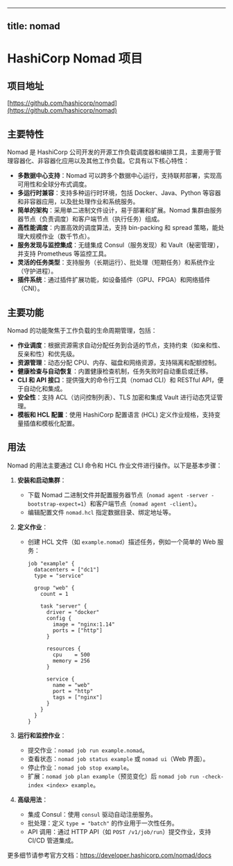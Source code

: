 
---
title: nomad
---

# HashiCorp Nomad 项目

## 项目地址
[https://github.com/hashicorp/nomad](https://github.com/hashicorp/nomad)

## 主要特性
Nomad 是 HashiCorp 公司开发的开源工作负载调度器和编排工具，主要用于管理容器化、非容器化应用以及其他工作负载。它具有以下核心特性：
- **多数据中心支持**：Nomad 可以跨多个数据中心运行，支持联邦部署，实现高可用性和全球分布式调度。
- **多运行时兼容**：支持多种运行时环境，包括 Docker、Java、Python 等容器和非容器应用，以及批处理作业和系统服务。
- **简单的架构**：采用单二进制文件设计，易于部署和扩展。Nomad 集群由服务器节点（负责调度）和客户端节点（执行任务）组成。
- **高性能调度**：内置高效的调度算法，支持 bin-packing 和 spread 策略，能处理大规模作业（数千节点）。
- **服务发现与监控集成**：无缝集成 Consul（服务发现）和 Vault（秘密管理），并支持 Prometheus 等监控工具。
- **灵活的任务类型**：支持服务（长期运行）、批处理（短期任务）和系统作业（守护进程）。
- **插件系统**：通过插件扩展功能，如设备插件（GPU、FPGA）和网络插件（CNI）。

## 主要功能
Nomad 的功能聚焦于工作负载的生命周期管理，包括：
- **作业调度**：根据资源需求自动分配任务到合适的节点，支持约束（如亲和性、反亲和性）和优先级。
- **资源管理**：动态分配 CPU、内存、磁盘和网络资源，支持隔离和配额控制。
- **健康检查与自动恢复**：内置健康检查机制，任务失败时自动重启或迁移。
- **CLI 和 API 接口**：提供强大的命令行工具（nomad CLI）和 RESTful API，便于自动化和集成。
- **安全性**：支持 ACL（访问控制列表）、TLS 加密和集成 Vault 进行动态凭证管理。
- **模板和 HCL 配置**：使用 HashiCorp 配置语言 (HCL) 定义作业规格，支持变量插值和模板化配置。

## 用法
Nomad 的用法主要通过 CLI 命令和 HCL 作业文件进行操作。以下是基本步骤：

1. **安装和启动集群**：
   - 下载 Nomad 二进制文件并配置服务器节点（`nomad agent -server -bootstrap-expect=1`）和客户端节点（`nomad agent -client`）。
   - 编辑配置文件 `nomad.hcl` 指定数据目录、绑定地址等。

2. **定义作业**：
   - 创建 HCL 文件（如 `example.nomad`）描述任务，例如一个简单的 Web 服务：
     ```
     job "example" {
       datacenters = ["dc1"]
       type = "service"

       group "web" {
         count = 1

         task "server" {
           driver = "docker"
           config {
             image = "nginx:1.14"
             ports = ["http"]
           }

           resources {
             cpu    = 500
             memory = 256
           }

           service {
             name = "web"
             port = "http"
             tags = ["nginx"]
           }
         }
       }
     }
     ```

3. **运行和监控作业**：
   - 提交作业：`nomad job run example.nomad`。
   - 查看状态：`nomad job status example` 或 `nomad ui`（Web 界面）。
   - 停止作业：`nomad job stop example`。
   - 扩展：`nomad job plan example`（预览变化）后 `nomad job run -check-index <index> example`。

4. **高级用法**：
   - 集成 Consul：使用 `consul` 驱动自动注册服务。
   - 批处理：定义 `type = "batch"` 的作业用于一次性任务。
   - API 调用：通过 HTTP API（如 `POST /v1/job/run`）提交作业，支持 CI/CD 管道集成。

更多细节请参考官方文档：https://developer.hashicorp.com/nomad/docs